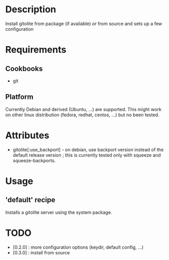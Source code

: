 # Description

Install gitolite from package (if available) *or* from source and sets up a few
configuration

# Requirements

## Cookbooks

* git

## Platform

Currently Debian and derived (Ubuntu, …) are supported. This might work on other
linux distribution (fedora, redhat, centos, …) but no been tested.

# Attributes

* gitolite[:use_backport] - on debian, use backport version instead of the default
release version ; this is currently tested only with squeeze and squeeze-backports.

# Usage

## 'default' recipe

Installs a gitolite server using the system package.

# TODO

* [0.2.0] : more configuration options (keydir, default config, …)
* [0.3.0] : install from source
